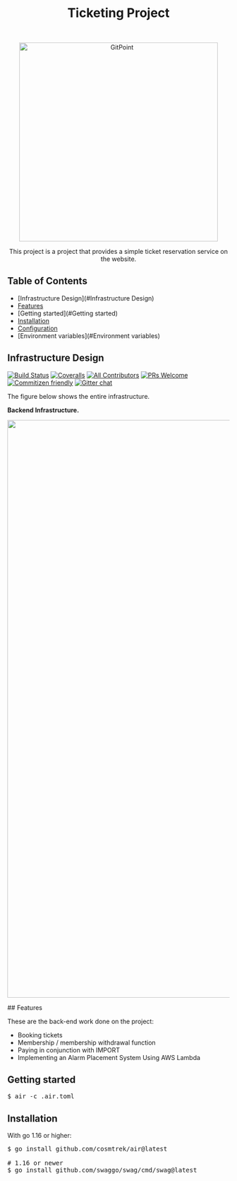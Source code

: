 <h1 align="center"> Ticketing Project </h1> <br>
<p align="center">
  <a href="https://gitpoint.co/">
    <img alt="GitPoint" title="GitPoint" src="http://i.imgur.com/VShxJHs.png" width="450">
  </a>
</p>

<p align="center">
  This project is a project that provides a simple ticket reservation service on the website.
</p>



<!-- START doctoc generated TOC please keep comment here to allow auto update -->
<!-- DON'T EDIT THIS SECTION, INSTEAD RE-RUN doctoc TO UPDATE -->
## Table of Contents

- [Infrastructure Design](#Infrastructure Design)
- [Features](#Features)
- [Getting started](#Getting started)
- [Installation](#Installation)
- [Configuration](#Configuration)
- [Environment variables](#Environment variables)


<!-- END doctoc generated TOC please keep comment here to allow auto update -->

## Infrastructure Design

[![Build Status](https://img.shields.io/travis/gitpoint/git-point.svg?style=flat-square)](https://travis-ci.org/gitpoint/git-point)
[![Coveralls](https://img.shields.io/coveralls/github/gitpoint/git-point.svg?style=flat-square)](https://coveralls.io/github/gitpoint/git-point)
[![All Contributors](https://img.shields.io/badge/all_contributors-73-orange.svg?style=flat-square)](./CONTRIBUTORS.md)
[![PRs Welcome](https://img.shields.io/badge/PRs-welcome-brightgreen.svg?style=flat-square)](http://makeapullrequest.com)
[![Commitizen friendly](https://img.shields.io/badge/commitizen-friendly-brightgreen.svg?style=flat-square)](http://commitizen.github.io/cz-cli/)
[![Gitter chat](https://img.shields.io/badge/chat-on_gitter-008080.svg?style=flat-square)](https://gitter.im/git-point)

The figure below shows the entire infrastructure.

**Backend Infrastructure.**

<p align="center">
    <img width="1307" alt="스크린샷 2022-11-12 오전 3 41 26" src="https://user-images.githubusercontent.com/85932211/201409200-a7a69173-e255-4150-a148-9ee41ec6890c.png">
</p>
## Features

These are the back-end work done on the project:

* Booking tickets
* Membership / membership withdrawal function
* Paying in conjunction with IMPORT
* Implementing an Alarm Placement System Using AWS Lambda


## Getting started

<pre>
$ air -c .air.toml
</pre>


## Installation

With go 1.16 or higher:
<pre>
$ go install github.com/cosmtrek/air@latest

# 1.16 or newer
$ go install github.com/swaggo/swag/cmd/swag@latest
</pre>
